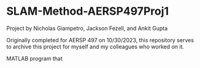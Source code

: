 # SLAM-Method-AERSP497Proj1
Project by Nicholas Giampetro, Jackson Fezell, and Ankit Gupta

Originally completed for AERSP 497 on 10/30/2023, this repository serves to archive this project for myself and my colleagues who worked on it.

MATLAB program that 
